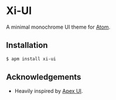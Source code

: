 # Xi-UI

A minimal monochrome UI theme for [Atom](https://atom.io).

## Installation

```bash
$ apm install xi-ui
```

## Acknowledgements

- Heavily inspired by [Apex UI](https://github.com/apex/apex-ui).

